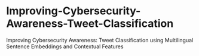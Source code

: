 # Improving-Cybersecurity-Awareness-Tweet-Classification
Improving Cybersecurity Awareness: Tweet Classification using Multilingual Sentence Embeddings and Contextual Features
